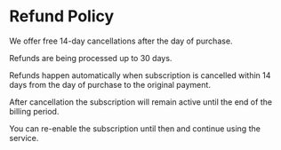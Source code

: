 # Refund Policy

We offer free 14-day cancellations after the day of purchase.

Refunds are being processed up to 30 days.

Refunds happen automatically when subscription is cancelled within 14 days from the day of purchase to the original payment.

After cancellation the subscription will remain active until the end of the billing period.

You can re-enable the subscription until then and continue using the service.

